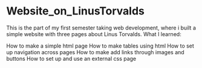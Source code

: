 # Website_on_LinusTorvalds
This is the part of my first semester taking web development, where i built a simple website with three pages about Linus Torvalds. 
What I learned: 

How to make a simple html page
How to make tables using html 
How to set up navigation across pages 
How to make add links through images and buttons
How to set up and use an external css page 


